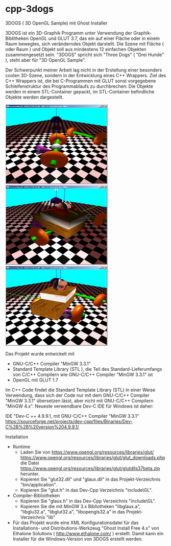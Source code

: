 # cpp-3dogs
3DOGS ( 3D OpenGL Sample) mit Ghost Installer

3DOGS ist ein 3D-Graphik Programm unter Verwendung der Graphik-Biblitheken OpenGL und GLUT 3.7, das ein auf einer Fläche oder in einem Raum bewegtes, sich veränderndes Objekt darstellt. Die Szene mit Fläche ( oder Raum ) und Objekt soll aus mindestens 12 einfachen Objekten zusammengesetzt sein. "3DOGS" spricht sich "Three Dogs" ( "Drei Hunde" ), steht aber für "3D OpenGL Sample".

Der Schwerpunkt meiner Arbeit lag nicht in der Erstellung einer besonders coolen 3D-Szene, sondern in der Entwicklung eines C++ Wrappers. Ziel des C++ Wrappers ist, die bei C-Programmen mit GLUT sonst vorgegebene Schleifenstruktur des Programmablaufs zu durchbrechen: Die Objekte werden in einem STL-Container gepackt, im STL-Container befindliche Objekte werden dargestellt.

![3DOGS - 3D OpenGL Sample, Screenshot](/doc/images/opengl1.png "3DOGS - 3D OpenGL Sample, Screenshot") 
![3DOGS - 3D OpenGL Sample, Screenshot](/doc/images/opengl2.png "3DOGS - 3D OpenGL Sample, Screenshot") 
![3DOGS - 3D OpenGL Sample, Screenshot](/doc/images/opengl3.png "3DOGS - 3D OpenGL Sample, Screenshot") 

Das Projekt wurde entwickelt mit
- GNU-C/C++ Compiler "MinGW 3.3.1"
- Standard Template Library (STL ), die Teil des Standard-Lieferumfangs von C/C++ Compilern wie GNU-C/C++ Compiler "MinGW 3.3.1" ist 
- OpenGL mit GLUT 1.7

Im C++ Code findet die Standard Template Library (STL) in einer Weise Verwendung, dass sich der Code nur mit dem GNU-C/C++ Compiler "MinGW 3.3.1"  übersetzen lässt, aber nicht mit GNU-C/C++ Compilern "MinGW 4.x". Neueste verwendbare Dev-C IDE für Windows ist daher: 

IDE "Dev-C ++ 4.9.9.1, mit GNU-C/C++ Compiler "MinGW 3.3.1" https://sourceforge.net/projects/dev-cpp/files/Binaries/Dev-C%2B%2B%20version%204.9.9.1/ 

Installation
- Runtime
  - Laden Sie von
https://www.opengl.org/resources/libraries/glut/
https://www.opengl.org/resources/libraries/glut/glut_downloads.php
die Datei
https://www.opengl.org/resources/libraries/glut/glutdlls37beta.zip
herunter.
  - Kopieren Sie "glut32.dll" und "glaux.dll" in das Projekt-Verzeichnis "bin/application".
  - Kopieren Sie "glut.h" in das Dev-Cpp Verzeichnis "include\GL".
- Compiler-Bibliotheken
  - Kopieren Sie "glaux.h" in das Dev-Cpp Verzeichnis "include\GL".
  - Kopieren Sie die mit MinGW 3.x Bibliotheken "libglaux.a", "libglu32.a", "libglut32.a", "libopengls32.a" in das Projekt-Verzeichnis "lib"
- Für das Projekt wurde eine XML Konfigurationsdatei für das Installations- und Distributions-Werkzeug "Ghost Install Free 4.x" von Ethalone Solutions ( http://www.ethalone.com/ ) erstellt. Damit kann ein Installer für die Windows-Version von 3DOGS erstellt werden.

